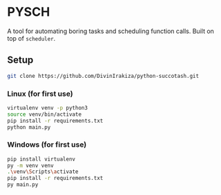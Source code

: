 # PYSCH

A tool for automating boring tasks and scheduling function calls. Built on top of ```scheduler```.


## Setup
```bash
git clone https://github.com/DivinIrakiza/python-succotash.git
```

### Linux (for first use)
```bash
virtualenv venv -p python3
source venv/bin/activate
pip install -r requirements.txt
python main.py
```

### Windows (for first use)
```bash
pip install virtualenv
py -m venv venv
.\venv\Scripts\activate
pip install -r requirements.txt
py main.py
```
